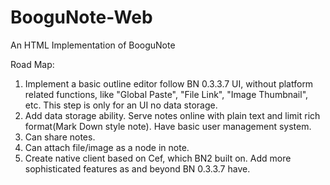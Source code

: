 BooguNote-Web
=============

An HTML Implementation of BooguNote

Road Map:

1. Implement a basic outline editor follow BN 0.3.3.7 UI, without platform
   related functions, like "Global Paste", "File Link", "Image Thumbnail", etc. This step is only for an UI no data storage.
2. Add data storage ability. Serve notes online with plain text and
   limit rich format(Mark Down style note). Have basic user management system.
3. Can share notes.
4. Can attach file/image as a node in note.
5. Create native client based on Cef, which BN2 built on. Add more
   sophisticated features as and beyond BN 0.3.3.7 have.

